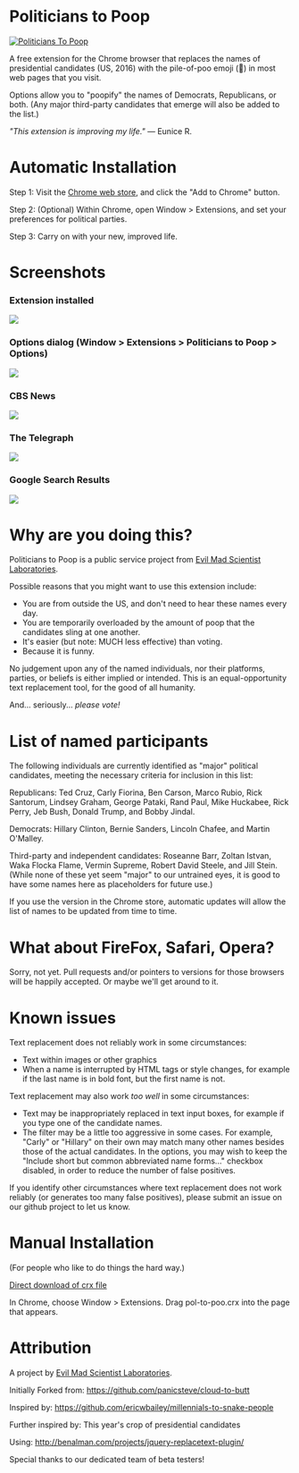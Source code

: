 Politicians to Poop
=============


<a href="https://chrome.google.com/webstore/detail/politicians-to-poop/fghbpihcplaofldgkofhbbcgdfgikcnp"><img alt="Politicians To Poop" src="http://blog.emscdn.com/media/2015/06/Marquee1400.jpg"  /></a>

A free extension for the Chrome browser that replaces the names of presidential candidates (US, 2016) with the pile-of-poo emoji (💩) in most web pages that you visit.

Options allow you to "poopify" the names of Democrats, Republicans, or both. (Any major third-party candidates that emerge will also be added to the list.) 
 

*"This extension is improving my life."*
	&mdash; Eunice R.



Automatic Installation
=============

Step 1: Visit the [Chrome web store](https://chrome.google.com/webstore/detail/politicians-to-poop/fghbpihcplaofldgkofhbbcgdfgikcnp), and click the "Add to Chrome" button. 

Step 2: (Optional) Within Chrome, open Window > Extensions, and set your preferences for political parties.

Step 3: Carry on with your new, improved life. 




Screenshots
=============


### Extension installed
![](http://i.imgur.com/9LQpBzs.jpg)


### Options dialog (Window > Extensions > Politicians to Poop > Options)
![](http://i.imgur.com/RZglvLS.jpg) 


### CBS News
![](http://i.imgur.com/zeNRpxO.jpg)

### The Telegraph
![](http://i.imgur.com/WUEoHaD.jpg)

### Google Search Results
![](http://i.imgur.com/YT1OcAc.jpg)







Why are you doing this?
=============

Politicians to Poop is a public service project from <a href="http://www.evilmadscientist.com" title="Evil Mad Scientist Laboratories">Evil Mad Scientist Laboratories</a>. 

Possible reasons that you might want to use this extension include:

* You are from outside the US, and don't need to hear these names every day.
* You are temporarily overloaded by the amount of poop that the candidates sling at one another.
* It's easier (but note: MUCH less effective) than voting.
* Because it is funny.


No judgement upon any of the named individuals, nor their platforms, parties, or beliefs is either implied or intended. This is an equal-opportunity text replacement tool, for the good of all humanity.

And... seriously... *please vote!*


List of named participants
=============

The following individuals are currently identified as "major" political candidates, meeting the necessary criteria for inclusion in this list:

Republicans: Ted Cruz, Carly Fiorina, Ben Carson, Marco Rubio, Rick Santorum, Lindsey Graham, George Pataki, Rand Paul, Mike Huckabee, Rick Perry, Jeb Bush, Donald Trump, and Bobby Jindal.

Democrats: Hillary Clinton, Bernie Sanders, Lincoln Chafee, and Martin O'Malley.

Third-party and independent candidates: Roseanne Barr, Zoltan Istvan, Waka Flocka Flame, Vermin Supreme, Robert David Steele, and Jill Stein. (While none of these yet seem "major" to our untrained eyes, it is good to have some names here as placeholders for future use.)


If you use the version in the Chrome store, automatic updates will allow the list of names to be updated from time to time.


What about FireFox, Safari, Opera?
=============

Sorry, not yet. Pull requests and/or pointers to versions for those browsers will be happily accepted. Or maybe we'll get around to it.



Known issues
=============

Text replacement does not reliably work in some circumstances:
* Text within images or other graphics 
* When a name is interrupted by HTML tags or style changes, for example if the last name is in bold font, but the first name is not.

Text replacement may also work *too well* in some circumstances:
* Text may be inappropriately replaced in text input boxes, for example if you type one of the candidate names.
* The filter may be a little too aggressive in some cases. For example, "Carly" or "Hillary" on their own may match many other names besides those of the actual candidates. In the options, you may wish to keep the "Include short but common abbreviated name forms..." checkbox disabled, in order to reduce the number of false positives.

If you identify other circumstances where text replacement does not work reliably (or generates too many false positives), please submit an issue on our github project to let us know.




Manual Installation
=============

(For people who like to do things the hard way.)

[Direct download of crx file](https://github.com/evil-mad/politicians-to-poop/blob/master/pol-to-poo.crx?raw=true)

In Chrome, choose Window > Extensions. Drag pol-to-poo.crx into the page that appears.




Attribution
=============

A project by <a href="http://www.evilmadscientist.com" title="Evil Mad Scientist Laboratories">Evil Mad Scientist Laboratories</a>.

Initially Forked from: https://github.com/panicsteve/cloud-to-butt

Inspired by: https://github.com/ericwbailey/millennials-to-snake-people

Further inspired by: This year's crop of presidential candidates

Using: http://benalman.com/projects/jquery-replacetext-plugin/

Special thanks to our dedicated team of beta testers!
